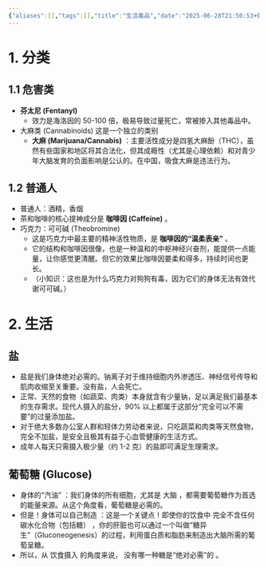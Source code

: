 ```yaml
---
{"aliases":[],"tags":[],"title":"生活毒品","date":"2025-06-28T21:50:53+08:00","date_modify":"2025-06-28T23:40:50+08:00","dg-publish":true,"permalink":"/Publish/99_归档/生活毒品/","dgPassFrontmatter":true,"created":"2025-06-28T21:50:53+08:00","updated":"2025-06-28T23:40:50+08:00"}
---
```



# 1. 分类

## 1.1 危害类

- **芬太尼 (Fentanyl)**
	- 效力是海洛因的 50-100 倍，极易导致过量死亡，常被掺入其他毒品中。
- 大麻类 (Cannabinoids) 这是一个独立的类别
    - **大麻 (Marijuana/Cannabis)** ：主要活性成分是四氢大麻酚（THC），虽然有些国家和地区将其合法化，但其成瘾性（尤其是心理依赖）和对青少年大脑发育的负面影响是公认的。在中国，吸食大麻是违法行为。

## 1.2 普通人

- 普通人：酒精，香烟
- 茶和咖啡的核心提神成分是 **咖啡因 (Caffeine)** 。
- 巧克力：可可碱 (Theobromine)
	- 这是巧克力中最主要的精神活性物质，是 **咖啡因的“温柔表亲”** 。
	- 它的结构和咖啡因很像，也是一种温和的中枢神经兴奋剂，能提供一点能量，让你感觉更清醒。但它的效果比咖啡因要柔和得多，持续时间也更长。
	- （小知识：这也是为什么巧克力对狗狗有毒，因为它们的身体无法有效代谢可可碱。）

# 2. 生活

## 盐

- 盐是我们身体绝对必需的。钠离子对于维持细胞内外渗透压、神经信号传导和肌肉收缩至关重要。没有盐，人会死亡。
- 正常、天然的食物（如蔬菜、肉类）本身就含有少量钠，足以满足我们最基本的生存需求。现代人摄入的盐分，90% 以上都属于这部分“完全可以不需要”的过量添加盐。
- 对于绝大多数办公室人群和轻体力劳动者来说，只吃蔬菜和肉类等天然食物，完全不加盐，是安全且极其有益于心血管健康的生活方式。
- 成年人每天只需摄入极少量（约 1-2 克）的盐即可满足生理需求。

## 葡萄糖 (Glucose)

- 身体的“汽油” ：我们身体的所有细胞，尤其是 大脑 ，都需要葡萄糖作为首选的能量来源。从这个角度看，葡萄糖是必需的。
- 但是！身体可以自己制造 ：这是一个关键点！即使你的饮食中 完全不含任何碳水化合物（包括糖） ，你的肝脏也可以通过一个叫做“糖异生”（Gluconeogenesis）的过程，利用蛋白质和脂肪来制造出大脑所需的葡萄呈糖。
- 所以，从 饮食摄入 的角度来说， 没有哪一种糖是“绝对必需”的 。
